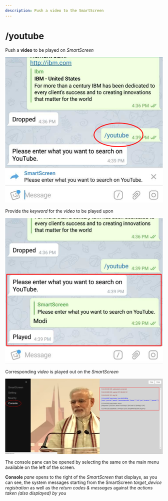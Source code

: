 ```yaml
---
description: Push a video to the SmartScreen
---
```


# /youtube

Push a **video** to be played on _SmartScreen_

![](../.gitbook/assets/yt1_t.png)



Provide the _keyword_ for the _video_ to be played upon

![](../.gitbook/assets/ytm_t.png)

  
Corresponding _video_ is played out on the _SmartScreen_

![](../.gitbook/assets/youtube_modi_con%20%281%29.png)

The console pane can be opened by selecting the same on the main menu available on the left of the screen.

**Console** _pane_  opens to the right of the _SmartScreen_ that displays, as you can see, the system messages starting from the SmartScreen _target\_device registration_  as well as the _return codes & messages_ against the _actions taken \(also displayed\)  by you_

